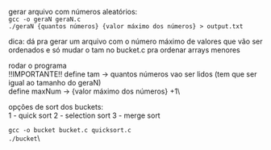 gerar arquivo com números aleatórios:\
`gcc -o geraN geraN.c`\
`./geraN {quantos números} {valor máximo dos números} > output.txt`

dica: dá pra gerar um arquivo com o número máximo de valores que vão ser ordenados e só mudar o tam no bucket.c pra ordenar arrays menores

rodar o programa\
!!IMPORTANTE!!
define tam -> quantos números vao ser lidos (tem que ser igual ao tamanho do geraN)\
define maxNum -> {valor máximo dos números} +1\

opções de sort dos buckets:\
1 - quick sort
2 - selection sort
3 - merge sort

`gcc -o bucket bucket.c quicksort.c`\
`./bucket`\

